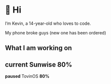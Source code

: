 # 👋 Hi

I’m Kevin, a 14-year-old who loves to code.

My phone broke guys (new one has been ordered)
## What I am working on
**current** Sunwise **80%**
---------------------------
**paused** TovinOS **80%**

